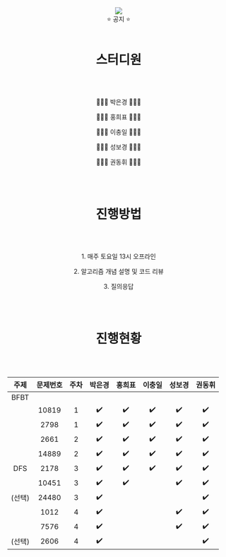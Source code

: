 <div align="center">
<img src="https://capsule-render.vercel.app/api?type=waving&color=auto&height=300&section=header&text=CodingTestStudy&fontSize=70" />
<br>
  ⭐️ 공지 ⭐️
  <br>

<br>
<h1> 스터디원 </h1>
<br>
<br>
<p>👩🏻‍💻 박은경 👩🏻‍💻</p> 
<p>🧑🏻‍💻 홍희표 🧑🏻‍💻</p> 
<p>🧑🏻‍💻 이충일 🧑🏻‍💻</p> 
<p>👩🏻‍💻 성보경 👩🏻‍💻</p> 
<p>🧑🏻‍💻 권동휘 🧑🏻‍💻</p> 
<br>
<br>
<h1> 진행방법 </h1>  
<br>
<br>
<p>1. 매주 토요일 13시 오프라인</p>

<p>2. 알고리즘 개념 설명 및 코드 리뷰</p>

<p>3. 질의응답</p>
<br>
<br>
<h1> 진행현황 </h1>
<br>
<br>

| 주제 | 문제번호 | 주차 | 박은경 | 홍희표 | 이충일 | 성보경 | 권동휘 |
|:---:|:---:|:---:|:---:|:---:|:---:|:---:|:---:|
| BFBT |  |  |  |  |  |  |  |
|  | 10819 | 1 | ✔️ | ✔️ | ✔️ | ✔️ | ✔️ |
|  | 2798 | 1 | ✔️ | ✔️ | ✔️ | ✔️ | ✔️ |
|  | 2661 | 2 | ✔️ | ✔️ | ✔️ | ✔️ | ✔️ |
|  | 14889 | 2 | ✔️ | ✔️ | ✔️ | ✔️ | ✔️ |
| DFS | 2178 | 3 | ✔️ | ✔️ | ✔️ | ✔️ | ✔️ |
|  | 10451 | 3 | ✔️ | ✔️ |  | ✔️ | ✔️ |
| (선택) | 24480 | 3 | ✔️ |  |  |  | ✔️ |
|  | 1012 | 4 | ✔️ |  |  | ✔️ | ✔️ |
|  | 7576 | 4 | ✔️ |  |  | ✔️ | ✔️ |
| (선택) | 2606 | 4 | ✔️ |  |  |  | ✔️ |
